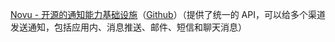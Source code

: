 
[Novu - 开源的通知能力基础设施](https://novu.co/)（[Github](https://github.com/novuhq/novu)）（提供了统一的 API，可以给多个渠道发送通知，包括应用内、消息推送、邮件、短信和聊天消息）
